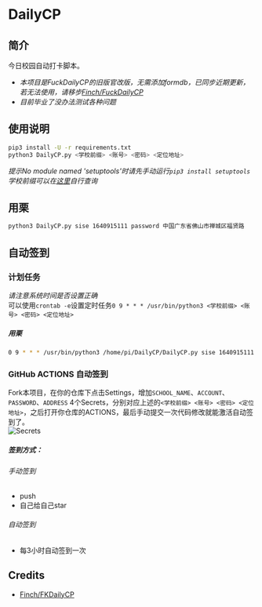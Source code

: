 # DailyCP
## 简介
今日校园自动打卡脚本。

- *本项目是FuckDailyCP的旧版官改版，无需添加formdb，已同步近期更新，若无法使用，请移步[Finch/FuckDailyCP](https://gitee.com/Finch1/FuckDailyCP)*
- *目前毕业了没办法测试各种问题*

## 使用说明
```bash
pip3 install -U -r requirements.txt
python3 DailyCP.py <学校前缀> <账号> <密码> <定位地址>
```
*提示No module named 'setuptools'时请先手动运行`pip3 install setuptools`*<br>
*学校前缀可以在[这里](https://static.campushoy.com/apicache/tenantListSort)自行查询*
## 用栗
```bash
python3 DailyCP.py sise 1640915111 password 中国广东省佛山市禅城区福贤路
```
## 自动签到

### 计划任务
*请注意系统时间是否设置正确*<br>
可以使用`crontab -e`设置定时任务`0 9 * * * /usr/bin/python3 <学校前缀> <账号> <密码> <定位地址>`
##### 用栗
```bash
0 9 * * * /usr/bin/python3 /home/pi/DailyCP/DailyCP.py sise 1640915111 password 中国广东省佛山市禅城区福贤路
```
### GitHub ACTIONS 自动签到
Fork本项目，在你的仓库下点击Settings，增加`SCHOOL_NAME`、`ACCOUNT`、`PASSWORD`、`ADDRESS` 4个Secrets，分别对应上述的`<学校前缀> <账号> <密码> <定位地址>`，之后打开你仓库的ACTIONS，最后手动提交一次代码修改就能激活自动签到了。<br>
![Secrets](https://github.com/lemofire/DailyCP/blob/master/doc/Secrets.png)

##### 签到方式：

###### 手动签到
* push
* 自己给自己star
###### 自动签到
* 每3小时自动签到一次

## Credits
* [Finch/FKDailyCP](https://gitee.com/Finch1/FKDailyCP)
